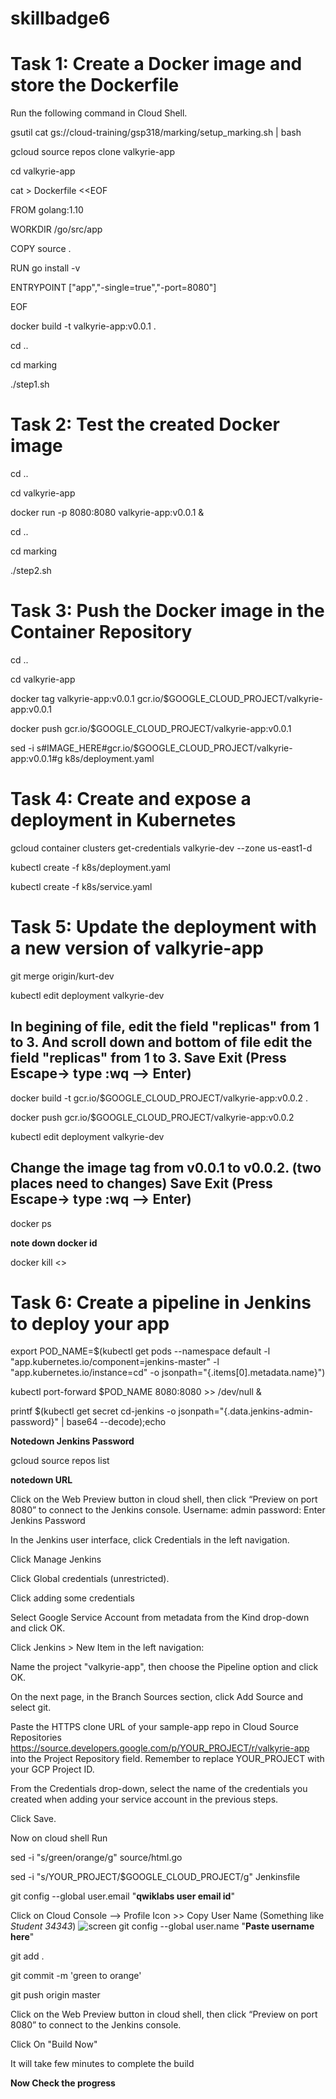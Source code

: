 # skillbadge6

# Task 1: Create a Docker image and store the Dockerfile
Run the following command in Cloud Shell.

gsutil cat gs://cloud-training/gsp318/marking/setup_marking.sh | bash

gcloud source repos clone valkyrie-app

cd valkyrie-app

cat > Dockerfile <<EOF

FROM golang:1.10

WORKDIR /go/src/app

COPY source .

RUN go install -v

ENTRYPOINT ["app","-single=true","-port=8080"]

EOF

docker build -t valkyrie-app:v0.0.1 .

cd ..

cd marking

./step1.sh

# Task 2: Test the created Docker image

cd ..

cd valkyrie-app

docker run -p 8080:8080 valkyrie-app:v0.0.1 &

cd ..

cd marking

./step2.sh  

# Task 3: Push the Docker image in the Container Repository
cd ..

cd valkyrie-app

docker tag valkyrie-app:v0.0.1 gcr.io/$GOOGLE_CLOUD_PROJECT/valkyrie-app:v0.0.1

docker push gcr.io/$GOOGLE_CLOUD_PROJECT/valkyrie-app:v0.0.1

sed -i s#IMAGE_HERE#gcr.io/$GOOGLE_CLOUD_PROJECT/valkyrie-app:v0.0.1#g k8s/deployment.yaml

# Task 4: Create and expose a deployment in Kubernetes

gcloud container clusters get-credentials valkyrie-dev --zone us-east1-d

kubectl create -f k8s/deployment.yaml

kubectl create -f k8s/service.yaml

# Task 5: Update the deployment with a new version of valkyrie-app

git merge origin/kurt-dev

kubectl edit deployment valkyrie-dev

## In begining of file,  edit the field "replicas" from 1 to 3. And scroll down and bottom of file edit the field "replicas" from 1 to 3. Save Exit (Press Escape-> type :wq --> Enter)


docker build -t gcr.io/$GOOGLE_CLOUD_PROJECT/valkyrie-app:v0.0.2 .

docker push gcr.io/$GOOGLE_CLOUD_PROJECT/valkyrie-app:v0.0.2

kubectl edit deployment valkyrie-dev


## Change the image tag from v0.0.1 to v0.0.2. (two places need to changes) Save Exit (Press Escape-> type :wq --> Enter)

docker ps

**note down docker id**

docker kill <<put dockerID>>

# Task 6: Create a pipeline in Jenkins to deploy your app

export POD_NAME=$(kubectl get pods --namespace default -l "app.kubernetes.io/component=jenkins-master" -l "app.kubernetes.io/instance=cd" -o jsonpath="{.items[0].metadata.name}")

kubectl port-forward $POD_NAME 8080:8080 >> /dev/null &

printf $(kubectl get secret cd-jenkins -o jsonpath="{.data.jenkins-admin-password}" | base64 --decode);echo

**Notedown Jenkins Password**

gcloud source repos list

**notedown URL**

Click on the Web Preview button in cloud shell, then click “Preview on port 8080” to connect to the Jenkins console.
Username: admin
password: Enter Jenkins Password
  

In the Jenkins user interface, click Credentials in the left navigation.

Click Manage Jenkins

Click Global credentials (unrestricted).

Click adding some credentials

Select Google Service Account from metadata from the Kind drop-down and click OK.

Click Jenkins > New Item in the left navigation:

Name the project "valkyrie-app", then choose the  Pipeline option and click OK.

On the next page, in the Branch Sources section, click Add Source and select git.

Paste the HTTPS clone URL of your sample-app repo in Cloud Source Repositories https://source.developers.google.com/p/YOUR_PROJECT/r/valkyrie-app into the Project Repository field. Remember to replace YOUR_PROJECT with your GCP Project ID.

From the Credentials drop-down, select the name of the credentials you created when adding your service account in the previous steps.

Click Save.


Now on cloud shell Run

sed -i "s/green/orange/g" source/html.go

sed -i "s/YOUR_PROJECT/$GOOGLE_CLOUD_PROJECT/g" Jenkinsfile

git config --global user.email "**qwiklabs user email id**"

Click on Cloud Console --> Profile Icon >> Copy User Name (Something like *Student 34343*)
![screen](https://github.com/ashwinraiyani/skillbadge6/blob/main/62.png)
git config --global user.name "**Paste username here**" 
  
git add .

git commit -m 'green to orange'

git push origin master

Click on the Web Preview button in cloud shell, then click “Preview on port 8080” to connect to the Jenkins console.

Click On "Build Now"

It will take few minutes to complete the build

**Now Check the progress**

